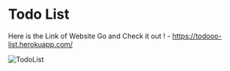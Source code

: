 # Todo List

Here is the Link of Website Go and Check it out ! - https://todooo-list.herokuapp.com/

![TodoList](https://user-images.githubusercontent.com/87627839/185913371-359314ba-febe-4ecf-bfd8-8063fc00fae2.JPG)
